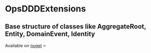 # OpsDDDExtensions

## Base structure of classes like AggregateRoot, Entity, DomainEvent, Identity

Available on [nuget](https://www.nuget.org/packages/OpsDDDExtensions/) ⭐
